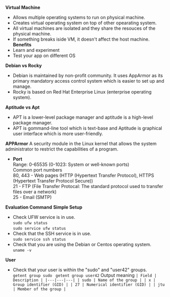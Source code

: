 **Virtual Machine**  
* Allows multiple operating systems to run on physical machine.  
* Creates virtual operating system on top of other opearating system.   
* All virtual machines are isolated and they share the resouces of the physical machine.
* If something breaks iside VM, it doesn't affect the host machine.  
**Benefits**
* Learn and experiment  
* Test your app on different OS  

**Debian vs Rocky**
* Debian is maintained by non-profit community. It uses AppArmor as its primary mandatory access control system which is easier to set up and manage.
* Rocky is based on Red Hat Enterprise Linux (enterprise operating system). 

**Aptitude vs Apt**
* APT is a lower-level package manager and aptitude is a high-level package manager.
* APT is gommand-line tool which is text-base and Aptitude is graphical user interface which is more user-friendly.

**APPArmor**
A security module in the Linux kernel that allows the system administrator to restrict the capabilities of a program.

* **Port**  
Range: 0-65535 (0-1023: System or well-known ports)  
Common port numbers  
80, 443 - Web pages (HTTP (Hypertext Transfer Protocol), HTTPS (Hypertext Transfer Protocol Secure))  
21 - FTP (File Transfer Protocal: The standard protocol used to transfer files over a network)  
25 - Email (SMTP) 

**Evaluation Command**
**Simple Setup**
* Check UFW service is in use.  
`sudo ufw status`  
`sudo service ufw status`  
* Check that the SSH service is in use.  
`sudo service ssh status`  
* Check that you are using the Debian or Centos operating system.  
`uname -v`  

**User**
* Check that your user is within the "sudo" and "user42" groups.  
`getent group sudo ` 
`getent group user42`
Output meaning
`| Field | Description |
|---|---|---|
| sudo | Name of the group |
| x | Group identifier (GID) |
| 27 | Numerical identifier (GID) |
| jtu | Member of the group |`

